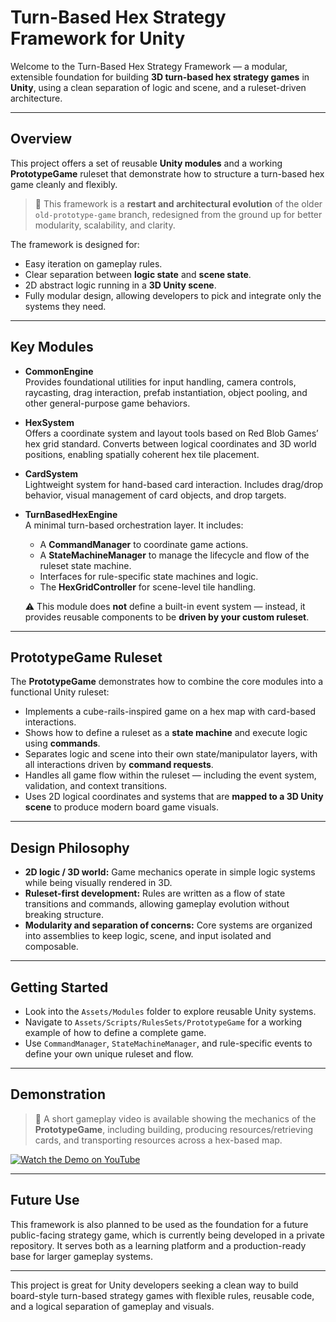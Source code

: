 # Turn-Based Hex Strategy Framework for Unity

Welcome to the Turn-Based Hex Strategy Framework — a modular, extensible foundation for building **3D turn-based hex strategy games** in **Unity**, using a clean separation of logic and scene, and a ruleset-driven architecture.

---

## Overview

This project offers a set of reusable **Unity modules** and a working **PrototypeGame** ruleset that demonstrate how to structure a turn-based hex game cleanly and flexibly.

> 🧭 This framework is a **restart and architectural evolution** of the older `old-prototype-game` branch, redesigned from the ground up for better modularity, scalability, and clarity.

The framework is designed for:
- Easy iteration on gameplay rules.
- Clear separation between **logic state** and **scene state**.
- 2D abstract logic running in a **3D Unity scene**.
- Fully modular design, allowing developers to pick and integrate only the systems they need.

---

## Key Modules

- **CommonEngine**  
  Provides foundational utilities for input handling, camera controls, raycasting, drag interaction, prefab instantiation, object pooling, and other general-purpose game behaviors.

- **HexSystem**  
  Offers a coordinate system and layout tools based on Red Blob Games’ hex grid standard. Converts between logical coordinates and 3D world positions, enabling spatially coherent hex tile placement.

- **CardSystem**  
  Lightweight system for hand-based card interaction. Includes drag/drop behavior, visual management of card objects, and drop targets.

- **TurnBasedHexEngine**  
  A minimal turn-based orchestration layer. It includes:
  - A **CommandManager** to coordinate game actions.
  - A **StateMachineManager** to manage the lifecycle and flow of the ruleset state machine.
  - Interfaces for rule-specific state machines and logic.
  - The **HexGridController** for scene-level tile handling.

  ⚠️ This module does **not** define a built-in event system — instead, it provides reusable components to be **driven by your custom ruleset**.

---

## PrototypeGame Ruleset

The **PrototypeGame** demonstrates how to combine the core modules into a functional Unity ruleset:

- Implements a cube-rails-inspired game on a hex map with card-based interactions.
- Shows how to define a ruleset as a **state machine** and execute logic using **commands**.
- Separates logic and scene into their own state/manipulator layers, with all interactions driven by **command requests**.
- Handles all game flow within the ruleset — including the event system, validation, and context transitions.
- Uses 2D logical coordinates and systems that are **mapped to a 3D Unity scene** to produce modern board game visuals.

---

## Design Philosophy

- **2D logic / 3D world:** Game mechanics operate in simple logic systems while being visually rendered in 3D.
- **Ruleset-first development:** Rules are written as a flow of state transitions and commands, allowing gameplay evolution without breaking structure.
- **Modularity and separation of concerns:** Core systems are organized into assemblies to keep logic, scene, and input isolated and composable.

---

## Getting Started

- Look into the `Assets/Modules` folder to explore reusable Unity systems.
- Navigate to `Assets/Scripts/RulesSets/PrototypeGame` for a working example of how to define a complete game.
- Use `CommandManager`, `StateMachineManager`, and rule-specific events to define your own unique ruleset and flow.

---

## Demonstration

> 🎥 A short gameplay video is available showing the mechanics of the **PrototypeGame**, including building, producing resources/retrieving cards, and transporting resources across a hex-based map.

[![Watch the Demo on YouTube](https://img.youtube.com/vi/FLBy0de4PSg/hqdefault.jpg)](https://www.youtube.com/watch?v=FLBy0de4PSg)

---

## Future Use

This framework is also planned to be used as the foundation for a future public-facing strategy game, which is currently being developed in a private repository. It serves both as a learning platform and a production-ready base for larger gameplay systems.

---

This project is great for Unity developers seeking a clean way to build board-style turn-based strategy games with flexible rules, reusable code, and a logical separation of gameplay and visuals.
